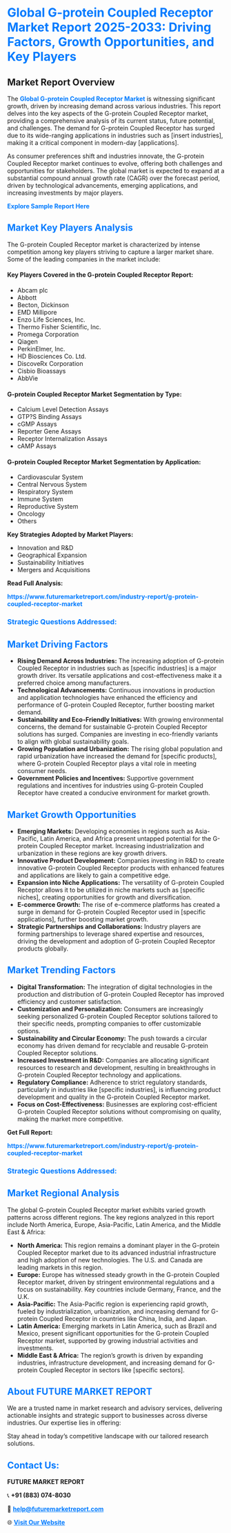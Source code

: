 <h1 style="color: #007BFF;">Global G-protein Coupled Receptor Market Report 2025-2033: Driving Factors, Growth Opportunities, and Key Players</h1>

<section id="overview">
<h2>Market Report Overview</h2>
<p>The <a href="https://www.futuremarketreport.com/industry-report/g-protein-coupled-receptor-market" style="color: #007BFF; text-decoration: none;"><strong>Global G-protein Coupled Receptor Market</strong></a> is witnessing significant growth, driven by increasing demand across various industries. This report delves into the key aspects of the G-protein Coupled Receptor market, providing a comprehensive analysis of its current status, future potential, and challenges. The demand for G-protein Coupled Receptor has surged due to its wide-ranging applications in industries such as [insert industries], making it a critical component in modern-day [applications].</p>
<p>As consumer preferences shift and industries innovate, the G-protein Coupled Receptor market continues to evolve, offering both challenges and opportunities for stakeholders. The global market is expected to expand at a substantial compound annual growth rate (CAGR) over the forecast period, driven by technological advancements, emerging applications, and increasing investments by major players.</p>
</section>

<section id="overview">
<p><a href="https://www.futuremarketreport.com/request-sample/reportId=106005" style="color: #007BFF; text-decoration: none;"><strong>Explore Sample Report Here</strong></a></p>
</section>

<section id="key-players">
<h2 style="color: #007BFF;">Market Key Players Analysis</h2>
<p>The G-protein Coupled Receptor market is characterized by intense competition among key players striving to capture a larger market share. Some of the leading companies in the market include:</p>
<h4>Key Players Covered in the G-protein Coupled Receptor Report:</h4>
<ul><li>Abcam plc</li><li>Abbott</li><li>Becton, Dickinson</li><li>EMD Millipore</li><li>Enzo Life Sciences, Inc.</li><li>Thermo Fisher Scientific, Inc.</li><li>Promega Corporation</li><li>Qiagen</li><li>PerkinElmer, Inc.</li><li>HD Biosciences Co. Ltd.</li><li>DiscoveRx Corporation</li><li>Cisbio Bioassays</li><li>AbbVie</li></ul>
<h4>G-protein Coupled Receptor Market Segmentation by Type:</h4>
<ul><li>Calcium Level Detection Assays</li><li>GTP?S Binding Assays</li><li>cGMP Assays</li><li>Reporter Gene Assays</li><li>Receptor Internalization Assays</li><li>cAMP Assays</li></ul>

<h4>G-protein Coupled Receptor Market Segmentation by Application:</h4>
<ul><li>Cardiovascular System</li><li>Central Nervous System</li><li>Respiratory System</li><li>Immune System</li><li>Reproductive System</li><li>Oncology</li><li>Others</li></ul>
<p><strong>Key Strategies Adopted by Market Players:</strong></p>
<ul>
<li>Innovation and R&D</li>
<li>Geographical Expansion</li>
<li>Sustainability Initiatives</li>
<li>Mergers and Acquisitions</li>
</ul>
</section>

<section>
<p><strong>Read Full Analysis: </strong></p><a href="https://www.futuremarketreport.com/industry-report/g-protein-coupled-receptor-market" style="color: #007BFF; text-decoration: none;"><strong>https://www.futuremarketreport.com/industry-report/g-protein-coupled-receptor-market</strong></a>
<h3 style="color: #007BFF;">Strategic Questions Addressed:</h3>
</section>

<section id="driving-factors">
<h2 style="color: #007BFF;">Market Driving Factors</h2>
<ul>
<li><strong>Rising Demand Across Industries:</strong> The increasing adoption of G-protein Coupled Receptor in industries such as [specific industries] is a major growth driver. Its versatile applications and cost-effectiveness make it a preferred choice among manufacturers.</li>
<li><strong>Technological Advancements:</strong> Continuous innovations in production and application technologies have enhanced the efficiency and performance of G-protein Coupled Receptor, further boosting market demand.</li>
<li><strong>Sustainability and Eco-Friendly Initiatives:</strong> With growing environmental concerns, the demand for sustainable G-protein Coupled Receptor solutions has surged. Companies are investing in eco-friendly variants to align with global sustainability goals.</li>
<li><strong>Growing Population and Urbanization:</strong> The rising global population and rapid urbanization have increased the demand for [specific products], where G-protein Coupled Receptor plays a vital role in meeting consumer needs.</li>
<li><strong>Government Policies and Incentives:</strong> Supportive government regulations and incentives for industries using G-protein Coupled Receptor have created a conducive environment for market growth.</li>
</ul>
</section>

<section id="growth-opportunities">
<h2 style="color: #007BFF;">Market Growth Opportunities</h2>
<ul>
<li><strong>Emerging Markets:</strong> Developing economies in regions such as Asia-Pacific, Latin America, and Africa present untapped potential for the G-protein Coupled Receptor market. Increasing industrialization and urbanization in these regions are key growth drivers.</li>
<li><strong>Innovative Product Development:</strong> Companies investing in R&D to create innovative G-protein Coupled Receptor products with enhanced features and applications are likely to gain a competitive edge.</li>
<li><strong>Expansion into Niche Applications:</strong> The versatility of G-protein Coupled Receptor allows it to be utilized in niche markets such as [specific niches], creating opportunities for growth and diversification.</li>
<li><strong>E-commerce Growth:</strong> The rise of e-commerce platforms has created a surge in demand for G-protein Coupled Receptor used in [specific applications], further boosting market growth.</li>
<li><strong>Strategic Partnerships and Collaborations:</strong> Industry players are forming partnerships to leverage shared expertise and resources, driving the development and adoption of G-protein Coupled Receptor products globally.</li>
</ul>
</section>

<section id="trending-factors">
<h2 style="color: #007BFF;">Market Trending Factors</h2>
<ul>
<li><strong>Digital Transformation:</strong> The integration of digital technologies in the production and distribution of G-protein Coupled Receptor has improved efficiency and customer satisfaction.</li>
<li><strong>Customization and Personalization:</strong> Consumers are increasingly seeking personalized G-protein Coupled Receptor solutions tailored to their specific needs, prompting companies to offer customizable options.</li>
<li><strong>Sustainability and Circular Economy:</strong> The push towards a circular economy has driven demand for recyclable and reusable G-protein Coupled Receptor solutions.</li>
<li><strong>Increased Investment in R&D:</strong> Companies are allocating significant resources to research and development, resulting in breakthroughs in G-protein Coupled Receptor technology and applications.</li>
<li><strong>Regulatory Compliance:</strong> Adherence to strict regulatory standards, particularly in industries like [specific industries], is influencing product development and quality in the G-protein Coupled Receptor market.</li>
<li><strong>Focus on Cost-Effectiveness:</strong> Businesses are exploring cost-efficient G-protein Coupled Receptor solutions without compromising on quality, making the market more competitive.</li>
</ul>
</section>

<section>
<p><strong>Get Full Report: </strong></p><a href="https://www.futuremarketreport.com/industry-report/g-protein-coupled-receptor-market" style="color: #007BFF; text-decoration: none;"><strong>https://www.futuremarketreport.com/industry-report/g-protein-coupled-receptor-market</strong></a>
<h3 style="color: #007BFF;">Strategic Questions Addressed:</h3>
</section>


<section id="regional-analysis">
<h2 style="color: #007BFF;">Market Regional Analysis</h2>
<p>The global G-protein Coupled Receptor market exhibits varied growth patterns across different regions. The key regions analyzed in this report include North America, Europe, Asia-Pacific, Latin America, and the Middle East & Africa:</p>
<ul>
<li><strong>North America:</strong> This region remains a dominant player in the G-protein Coupled Receptor market due to its advanced industrial infrastructure and high adoption of new technologies. The U.S. and Canada are leading markets in this region.</li>
<li><strong>Europe:</strong> Europe has witnessed steady growth in the G-protein Coupled Receptor market, driven by stringent environmental regulations and a focus on sustainability. Key countries include Germany, France, and the U.K.</li>
<li><strong>Asia-Pacific:</strong> The Asia-Pacific region is experiencing rapid growth, fueled by industrialization, urbanization, and increasing demand for G-protein Coupled Receptor in countries like China, India, and Japan.</li>
<li><strong>Latin America:</strong> Emerging markets in Latin America, such as Brazil and Mexico, present significant opportunities for the G-protein Coupled Receptor market, supported by growing industrial activities and investments.</li>
<li><strong>Middle East & Africa:</strong> The region’s growth is driven by expanding industries, infrastructure development, and increasing demand for G-protein Coupled Receptor in sectors like [specific sectors].</li>
</ul>
</section>

<footer>
<h2 style="color: #007BFF;">About FUTURE MARKET REPORT</h2>
<p>We are a trusted name in market research and advisory services, delivering actionable insights and strategic support to businesses across diverse industries. Our expertise lies in offering:</p>

<p>Stay ahead in today’s competitive landscape with our tailored research solutions.</p>

<h2 style="color: #007BFF;">Contact Us:</h2>
<p><strong>FUTURE MARKET REPORT</strong></p>
<p>📞 <strong>+91 (883) 074-8030</strong></p>
<p>📧 <strong><a href="mailto:help@futuremarketreport.com" style="color: #007BFF;">help@futuremarketreport.com</a></strong></p>
<p>🌐 <strong><a href="https://www.futuremarketreport.com/" style="color: #007BFF;">Visit Our Website</a></strong></p>
</footer>